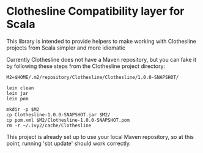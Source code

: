# Clothesline Compatibility layer for Scala

This library is intended to provide helpers to make working
with Clothesline projects from Scala simpler and more idiomatic

Currently Clothesline does not have a Maven repository, but you
can fake it by following these steps from the Clothesline project
directory:

    M2=$HOME/.m2/repository/Clothesline/Clothesline/1.0.0-SNAPSHOT/

    lein clean
    lein jar
    lein pom

    mkdir -p $M2
    cp Clothesline-1.0.0-SNAPSHOT.jar $M2/
    cp pom.xml $M2/Clothesline-1.0.0-SNAPSHOT.pom
    rm -r ~/.ivy2/cache/Clothesline
    
This project is already set up to use your local Maven repository,
so at this point, running 'sbt update' should work correctly.
